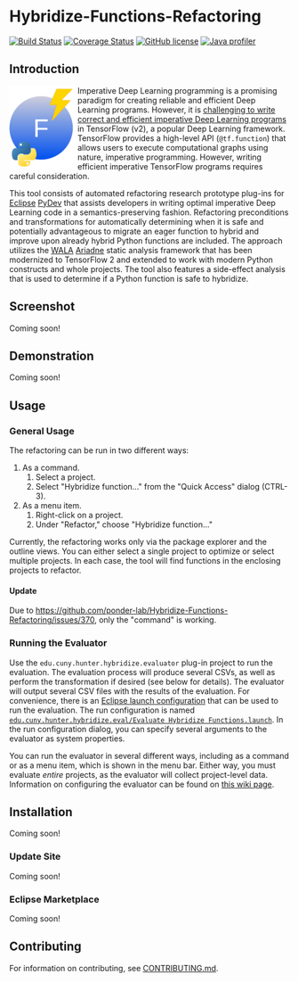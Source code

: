# Hybridize-Functions-Refactoring

[![Build Status](https://app.travis-ci.com/ponder-lab/Hybridize-Functions-Refactoring.svg?token=ysqq4ZuxzD688KNytWSA&branch=main)](https://app.travis-ci.com/ponder-lab/Hybridize-Functions-Refactoring) [![Coverage Status](https://coveralls.io/repos/github/ponder-lab/Hybridize-Functions-Refactoring/badge.svg?branch=main&t=PffqbW)](https://coveralls.io/github/ponder-lab/Hybridize-Functions-Refactoring?branch=main) [![GitHub license](https://img.shields.io/badge/license-Eclipse-blue.svg)](https://github.com/ponder-lab/Hybridize-Functions-Refactoring/raw/master/LICENSE) [![Java profiler](https://www.ej-technologies.com/images/product_banners/jprofiler_small.png)](https://www.ej-technologies.com/products/jprofiler/overview.html)

## Introduction

<img src="https://raw.githubusercontent.com/ponder-lab/Hybridize-Functions-Refactoring/master/edu.cuny.hunter.hybridize.ui/icons/icon.drawio.png" alt="Icon" align="left" height=150px /> Imperative Deep Learning programming is a promising paradigm for creating reliable and efficient Deep Learning programs. However, it is [challenging to write correct and efficient imperative Deep Learning programs](https://dl.acm.org/doi/10.1145/3524842.3528455) in TensorFlow (v2), a popular Deep Learning framework. TensorFlow provides a high-level API (`@tf.function`) that allows users to execute computational graphs using nature, imperative programming. However, writing efficient imperative TensorFlow programs requires careful consideration.

This tool consists of automated refactoring research prototype plug-ins for [Eclipse][eclipse] [PyDev][pydev] that assists developers in writing optimal imperative Deep Learning code in a semantics-preserving fashion. Refactoring preconditions and transformations for automatically determining when it is safe and potentially advantageous to migrate an eager function to hybrid and improve upon already hybrid Python functions are included. The approach utilizes the [WALA][wala] [Ariadne][ariadne] static analysis framework that has been modernized to TensorFlow 2 and extended to work with modern Python constructs and whole projects. The tool also features a side-effect analysis that is used to determine if a Python function is safe to hybridize.

## Screenshot

Coming soon!

## Demonstration

Coming soon!

## Usage

### General Usage

The refactoring can be run in two different ways:

1. As a command.
    1. Select a project.
    1. Select "Hybridize function..." from the "Quick Access" dialog (CTRL-3).
1. As a menu item.
    1. Right-click on a project.
    1. Under "Refactor," choose "Hybridize function..."

Currently, the refactoring works only via the package explorer and the outline views. You can either select a single project to optimize or select multiple projects. In each case, the tool will find functions in the enclosing projects to refactor.

#### Update

Due to https://github.com/ponder-lab/Hybridize-Functions-Refactoring/issues/370, only the "command" is working.

### Running the Evaluator

Use the `edu.cuny.hunter.hybridize.evaluator` plug-in project to run the evaluation. The evaluation process will produce several CSVs, as well as perform the transformation if desired (see below for details). The evaluator will output several CSV files with the results of the evaluation. For convenience, there is an [Eclipse launch configuration](https://wiki.eclipse.org/FAQ_What_is_a_launch_configuration%3F) that can be used to run the evaluation. The run configuration is named [`edu.cuny.hunter.hybridize.eval/Evaluate Hybridize Functions.launch`](https://github.com/ponder-lab/Hybridize-Functions-Refactoring/blob/691cbeb87be805b8bfc336e799d938a9064a5e0e/edu.cuny.hunter.hybridize.eval/Evaluate%20Hybridize%20Functions.launch). In the run configuration dialog, you can specify several arguments to the evaluator as system properties.

You can run the evaluator in several different ways, including as a command or as a menu item, which is shown in the menu bar. Either way, you must evaluate *entire* projects, as the evaluator will collect project-level data. Information on configuring the evaluator can be found on [this wiki page][evaluator wiki].

## Installation

Coming soon!

### Update Site

Coming soon!

### Eclipse Marketplace

Coming soon!

## Contributing

For information on contributing, see [CONTRIBUTING.md][contrib].

[wiki]: https://github.com/ponder-lab/Hybridize-Functions-Refactoring/wiki
[evaluator wiki]: https://github.com/ponder-lab/Hybridize-Functions-Refactoring/wiki/Running-the-Evaluator
[eclipse]: http://eclipse.org
[contrib]: https://github.com/ponder-lab/Hybridize-Functions-Refactoring/blob/main/CONTRIBUTING.md
[pydev]: http://www.pydev.org/
[wala]: https://github.com/wala/WALA
[ariadne]: https://github.com/wala/ML
